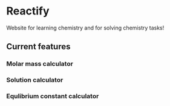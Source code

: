 # Reactify

Website for learning chemistry and for solving chemistry tasks!

## Current features

### Molar mass calculator
### Solution calculator
### Equlibrium constant calculator

